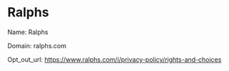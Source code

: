 # Ralphs

Name: Ralphs

Domain: ralphs.com

Opt_out_url: https://www.ralphs.com/i/privacy-policy/rights-and-choices
